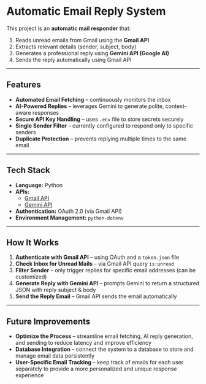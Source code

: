 # Automatic Email Reply System  
This project is an **automatic mail responder** that:  
1. Reads unread emails from Gmail using the **Gmail API**  
2. Extracts relevant details (sender, subject, body)  
3. Generates a professional reply using **Gemini API (Google AI)**  
4. Sends the reply automatically using Gmail API  

---

## **Features**
- **Automated Email Fetching** – continuously monitors the inbox  
- **AI-Powered Replies** – leverages Gemini to generate polite, context-aware responses  
- **Secure API Key Handling** – uses `.env` file to store secrets securely  
- **Single Sender Filter** – currently configured to respond only to specific senders  
- **Duplicate Protection** – prevents replying multiple times to the same email  

---

## **Tech Stack**
- **Language:** Python  
- **APIs:** 
  - [Gmail API](https://developers.google.com/gmail/api)  
  - [Gemini API](https://ai.google.dev/)  
- **Authentication:** OAuth 2.0 (via Gmail API)  
- **Environment Management:** `python-dotenv`  

---

## **How It Works**
1. **Authenticate with Gmail API** – using OAuth and a `token.json` file  
2. **Check Inbox for Unread Mails** – via Gmail API query `is:unread`  
3. **Filter Sender** – only trigger replies for specific email addresses (can be customized)  
4. **Generate Reply with Gemini API** – prompts Gemini to return a structured JSON with reply subject & body  
5. **Send the Reply Email** – Gmail API sends the email automatically  

---
## Future Improvements
- **Optimize the Process** – streamline email fetching, AI reply generation, and sending to reduce latency and improve efficiency  
- **Database Integration** – connect the system to a database to store and manage email data persistently  
- **User-Specific Email Tracking** – keep track of emails for each user separately to provide a more personalized and unique response experience  

